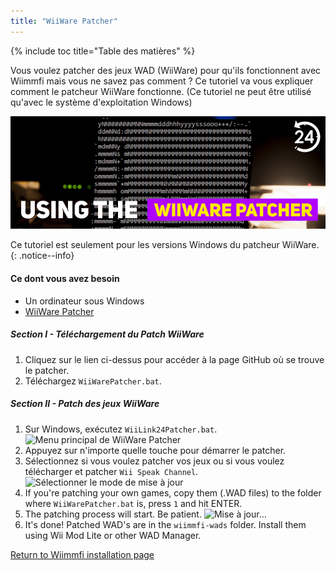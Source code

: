 ```yaml
---
title: "WiiWare Patcher"
---
```


{% include toc title="Table des matières" %}

Vous voulez patcher des jeux WAD (WiiWare) pour qu'ils fonctionnent avec Wiimmfi mais vous ne savez pas comment ? Ce tutoriel va vous expliquer comment le patcheur WiiWare fonctionne. (Ce tutoriel ne peut être utilisé qu'avec le système d'exploitation Windows)

![Using the WiiWare Patcher](/images/rc24_using_the_wiiware_patcher.jpg)

Ce tutoriel est seulement pour les versions Windows du patcheur WiiWare.
{: .notice--info}

#### Ce dont vous avez besoin

* Un ordinateur sous Windows
* [WiiWare Patcher](https://github.com/RiiConnect24/WiiWare-Patcher/releases)

##### Section I - Téléchargement du Patch WiiWare

1. Cliquez sur le lien ci-dessus pour accéder à la page GitHub où se trouve le patcher.
2. Téléchargez `WiiWarePatcher.bat`.

##### Section II - Patch des jeux WiiWare

1. Sur Windows, exécutez `WiiLink24Patcher.bat`. ![Menu principal de WiiWare Patcher](/images/WiiWare-Patcher/1.JPG)
2. Appuyez sur n'importe quelle touche pour démarrer le patcher.
3. Sélectionnez si vous voulez patcher vos jeux ou si vous voulez télécharger et patcher `Wii Speak Channel`. ![Sélectionner le mode de mise à jour](/images/WiiWare-Patcher/2.JPG)
4. If you're patching your own games, copy them (.WAD files) to the folder where `WiiWarePatcher.bat` is, press `1` and hit ENTER.
5. The patching process will start. Be patient. ![Mise à jour...](/images/WiiWare-Patcher/3.JPG)
6. It's done! Patched WAD's are in the `wiimmfi-wads` folder. Install them using Wii Mod Lite or other WAD Manager.

[Return to Wiimmfi installation page](wiimmfi)
